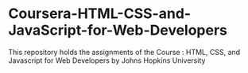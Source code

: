 # Coursera-HTML-CSS-and-JavaScript-for-Web-Developers
This repository holds the assignments of the Course : HTML, CSS, and Javascript for Web Developers by Johns Hopkins University
